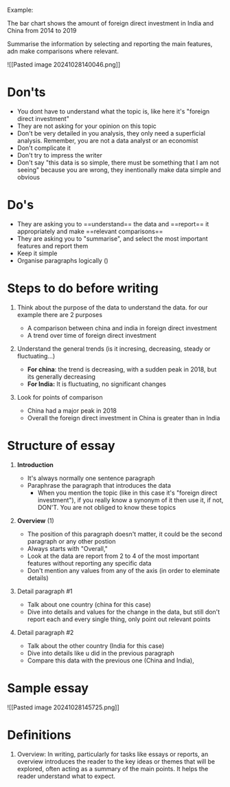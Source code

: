 Example:

The bar chart shows the amount of foreign direct investment in India and China from 2014 to 2019

Summarise the information by selecting and reporting the main features, adn make comparisons where relevant.

![[Pasted image 20241028140046.png]]

# Don'ts

- You dont have to understand what the topic is, like here it's "foreign direct investment"
- They are not asking for your opinion on this topic
- Don't be very detailed in you analysis, they only need a superficial analysis. Remember, you are not a data analyst or an economist
- Don't complicate it
- Don't try to impress the writer
- Don't say "this data is so simple, there must be something that I am not seeing" because you are wrong, they inentionally make data simple and obvious

# Do's

- They are asking you to ==understand== the data and ==report== it appropriately and make ==relevant comparisons==
- They are asking you to "summarise", and select the most important features and report them
- Keep it simple
- Organise paragraphs logically ()

# Steps to do before writing

1. Think about the purpose of the data to understand the data. for our example there are 2 purposes
	- A comparison between china and india in foreign direct investment
	- A trend over time of foreign direct investment

2. Understand the general trends (is it incresing, decreasing, steady or fluctuating...)
	- **For china**: the trend is decreasing, with a sudden peak in 2018, but its generally decreasing
	- **For India:** It is fluctuating, no significant changes

3. Look for points of comparison
	- China had a major peak in 2018
	- Overall the foreign direct investment in China is greater than in India

# Structure of essay

1. **Introduction**
	- It's always normally one sentence paragraph
	- Paraphrase the paragraph that introduces the data 
		- When you mention the topic (like in this case it's "foreign direct investment"), if you really know a synonym of it then use it, if not, DON'T. You are not obliged to know these topics

2. **Overview** (1)
	- The position of this paragraph doesn't matter, it could be the second paragraph or any other postion
	- Always starts with "Overall,"
	- Look at the data are report from 2 to 4 of the most important features without reporting any specific data
	- Don't mention any values from any of the axis (in order to eleminate details)

3. Detail paragraph #1
	- Talk about one country (china for this case)
	- Dive into details and values for the change in the data, but still don't report each and every single thing, only point out relevant points

4. Detail paragraph #2
	- Talk about the other country (India for this case)
	- Dive into details like u did in the previous paragraph
	- Compare this data with the previous one (China and India), 

# Sample essay

![[Pasted image 20241028145725.png]]

# Definitions

1. Overview: In writing, particularly for tasks like essays or reports, an overview introduces the reader to the key ideas or themes that will be explored, often acting as a summary of the main points. It helps the reader understand what to expect.